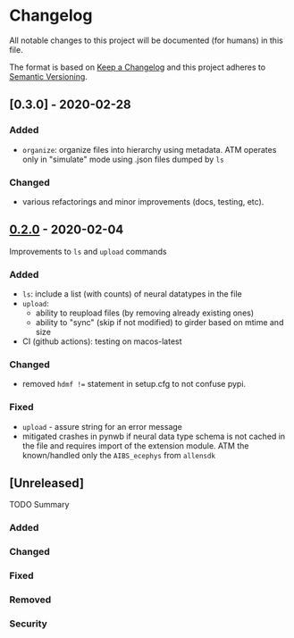 # Changelog
All notable changes to this project will be documented (for humans) in this file.

The format is based on [Keep a Changelog](http://keepachangelog.com/en/1.0.0/)
and this project adheres to [Semantic Versioning](http://semver.org/spec/v2.0.0.html).

## [0.3.0] - 2020-02-28

### Added
- `organize`: organize files into hierarchy using metadata.
  ATM operates only in "simulate" mode using .json files dumped by `ls`
### Changed
- various refactorings and minor improvements (docs, testing, etc).


## [0.2.0] - 2020-02-04

Improvements to `ls` and `upload` commands

### Added
- `ls`: include a list (with counts) of neural datatypes in the file
- `upload`:
  - ability to reupload files (by removing already existing ones)
  - ability to "sync" (skip if not modified) to girder based on mtime
    and size
- CI (github actions): testing on macos-latest
### Changed
- removed `hdmf !=` statement in setup.cfg to not confuse pypi.
### Fixed
- `upload` - assure string for an error message
- mitigated crashes in pynwb if neural data type schema is not cached
  in the file and requires import of the extension module.  ATM the
  known/handled only the `AIBS_ecephys` from `allensdk`


## [Unreleased]

TODO Summary

### Added
### Changed
### Fixed
### Removed
### Security


[0.2.0]: https://github.com/dandi/dandi-cli/commits/0.2.0

